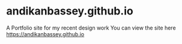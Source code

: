# andikanbassey.github.io
A Portfolio site for my recent design work
You can view the site here https://andikanbassey.github.io
